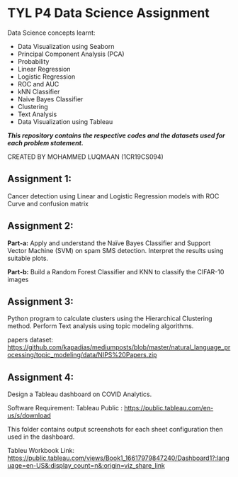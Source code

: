 # TYL P4 Data Science Assignment

Data Science concepts learnt:
- Data Visualization using Seaborn
- Principal Component Analysis (PCA)
- Probability
- Linear Regression
- Logistic Regression
- ROC and AUC
- kNN Classifier
- Naive Bayes Classifier
- Clustering
- Text Analysis
- Data Visualization using Tableau


**_This repository contains the respective codes and the datasets used for each problem statement._**

CREATED BY MOHAMMED LUQMAAN (1CR19CS094)

## Assignment 1:

Cancer detection using Linear and Logistic Regression models with ROC Curve and confusion matrix

## Assignment 2:

**Part-a:** Apply and understand the Naïve Bayes Classifier and Support Vector Machine (SVM) on spam SMS detection. Interpret the results using suitable plots.

**Part-b:** Build a Random Forest Classifier and KNN to classify the CIFAR-10 images

## Assignment 3:

Python program to calculate clusters using the Hierarchical Clustering method. Perform Text analysis using topic modeling algorithms.

papers dataset: https://github.com/kapadias/mediumposts/blob/master/natural_language_processing/topic_modeling/data/NIPS%20Papers.zip

## Assignment 4:

Design a Tableau dashboard on COVID Analytics.

Software Requirement:
Tableau Public : https://public.tableau.com/en-us/s/download

This folder contains output screenshots for each sheet configuration then used in the dashboard.

Tableu Workbook Link: https://public.tableau.com/views/Book1_16617979847240/Dashboard1?:language=en-US&:display_count=n&:origin=viz_share_link
